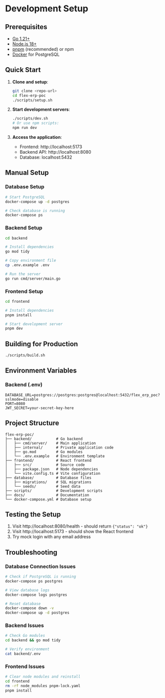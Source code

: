 # Development Setup

## Prerequisites

- [Go 1.21+](https://golang.org/dl/)
- [Node.js 18+](https://nodejs.org/)
- [pnpm](https://pnpm.io/) (recommended) or npm
- [Docker](https://www.docker.com/) for PostgreSQL

## Quick Start

1. **Clone and setup**:
   ```bash
   git clone <repo-url>
   cd flex-erp-poc
   ./scripts/setup.sh
   ```

2. **Start development servers**:
   ```bash
   ./scripts/dev.sh
   # Or use npm scripts:
   npm run dev
   ```

3. **Access the application**:
   - Frontend: http://localhost:5173
   - Backend API: http://localhost:8080
   - Database: localhost:5432

## Manual Setup

### Database Setup
```bash
# Start PostgreSQL
docker-compose up -d postgres

# Check database is running
docker-compose ps
```

### Backend Setup
```bash
cd backend

# Install dependencies
go mod tidy

# Copy environment file
cp .env.example .env

# Run the server
go run cmd/server/main.go
```

### Frontend Setup
```bash
cd frontend

# Install dependencies
pnpm install

# Start development server
pnpm dev
```

## Building for Production

```bash
./scripts/build.sh
```

## Environment Variables

### Backend (.env)
```
DATABASE_URL=postgres://postgres:postgres@localhost:5432/flex_erp_poc?sslmode=disable
PORT=8080
JWT_SECRET=your-secret-key-here
```

## Project Structure

```
flex-erp-poc/
├── backend/           # Go backend
│   ├── cmd/server/    # Main application
│   ├── internal/      # Private application code
│   ├── go.mod         # Go modules
│   └── .env.example   # Environment template
├── frontend/          # React frontend
│   ├── src/           # Source code
│   ├── package.json   # Node dependencies
│   └── vite.config.ts # Vite configuration
├── database/          # Database files
│   ├── migrations/    # SQL migrations
│   └── seeds/         # Seed data
├── scripts/           # Development scripts
├── docs/              # Documentation
└── docker-compose.yml # Database setup
```

## Testing the Setup

1. Visit http://localhost:8080/health - should return `{"status": "ok"}`
2. Visit http://localhost:5173 - should show the React frontend
3. Try mock login with any email address

## Troubleshooting

### Database Connection Issues
```bash
# Check if PostgreSQL is running
docker-compose ps postgres

# View database logs
docker-compose logs postgres

# Reset database
docker-compose down -v
docker-compose up -d postgres
```

### Backend Issues
```bash
# Check Go modules
cd backend && go mod tidy

# Verify environment
cat backend/.env
```

### Frontend Issues
```bash
# Clear node modules and reinstall
cd frontend
rm -rf node_modules pnpm-lock.yaml
pnpm install
```